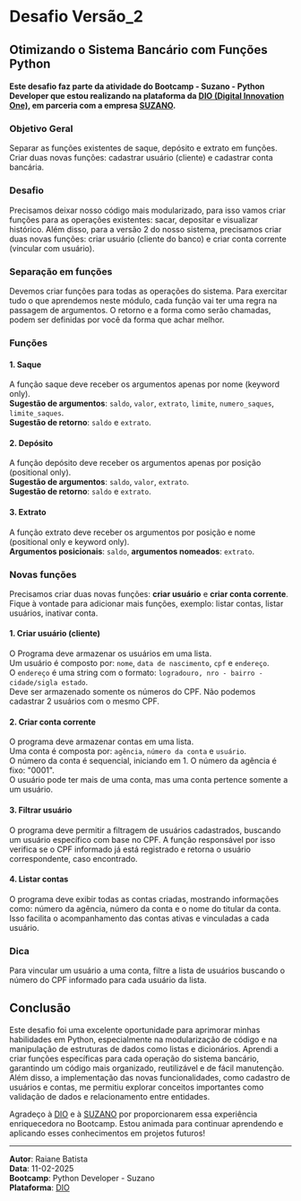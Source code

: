 # Desafio Versão_2
## Otimizando o Sistema Bancário com Funções Python
#### Este desafio faz parte da atividade do **Bootcamp - Suzano - Python Developer** que estou realizando na plataforma da [DIO (Digital Innovation One)](https://www.dio.me/), em parceria com a empresa [SUZANO](https://www.suzano.com.br).

### Objetivo Geral

Separar as funções existentes de saque, depósito e extrato em funções. Criar duas novas funções: cadastrar usuário (cliente) e cadastrar conta bancária.

### Desafio

Precisamos deixar nosso código mais modularizado, para isso vamos criar funções para as operações existentes: sacar, depositar e visualizar histórico. Além disso, para a versão 2 do nosso sistema, precisamos criar duas novas funções: criar usuário (cliente do banco) e criar conta corrente (vincular com usuário).

### Separação em funções

Devemos criar funções para todas as operações do sistema.
Para exercitar tudo o que aprendemos neste módulo, cada função vai ter uma regra na passagem de argumentos. O retorno e a forma como serão chamadas, podem ser definidas por você da forma que achar melhor.

### Funções

#### 1. **Saque**
A função saque deve receber os argumentos apenas por nome (keyword only).  
**Sugestão de argumentos**: `saldo`, `valor`, `extrato`, `limite`, `numero_saques`, `limite_saques`.  
**Sugestão de retorno**: `saldo` e `extrato`.

#### 2. **Depósito**
A função depósito deve receber os argumentos apenas por posição (positional only).  
**Sugestão de argumentos**: `saldo`, `valor`, `extrato`.  
**Sugestão de retorno**: `saldo` e `extrato`.

#### 3. **Extrato**
A função extrato deve receber os argumentos por posição e nome (positional only e keyword only).  
**Argumentos posicionais**: `saldo`, **argumentos nomeados**: `extrato`.

### Novas funções

Precisamos criar duas novas funções: **criar usuário** e **criar conta corrente**. Fique à vontade para adicionar mais funções, exemplo: listar contas, listar usuários, inativar conta.

#### 1. **Criar usuário (cliente)**
O Programa deve armazenar os usuários em uma lista.  
Um usuário é composto por: `nome`, `data de nascimento`, `cpf` e `endereço`.  
O `endereço` é uma string com o formato: `logradouro, nro - bairro - cidade/sigla estado`.  
Deve ser armazenado somente os números do CPF. Não podemos cadastrar 2 usuários com o mesmo CPF.

#### 2. **Criar conta corrente**
O programa deve armazenar contas em uma lista.  
Uma conta é composta por: `agência`, `número da conta` e `usuário`.  
O número da conta é sequencial, iniciando em 1. O número da agência é fixo: "0001".  
O usuário pode ter mais de uma conta, mas uma conta pertence somente a um usuário.

#### 3. **Filtrar usuário**
O programa deve permitir a filtragem de usuários cadastrados, buscando um usuário específico com base no CPF. A função responsável por isso verifica se o CPF informado já está registrado e retorna o usuário correspondente, caso encontrado.

#### 4. **Listar contas**
O programa deve exibir todas as contas criadas, mostrando informações como: número da agência, número da conta e o nome do titular da conta. Isso facilita o acompanhamento das contas ativas e vinculadas a cada usuário.

### Dica

Para vincular um usuário a uma conta, filtre a lista de usuários buscando o número do CPF informado para cada usuário da lista.

## Conclusão

Este desafio foi uma excelente oportunidade para aprimorar minhas habilidades em Python, especialmente na modularização de código e na manipulação de estruturas de dados como listas e dicionários. Aprendi a criar funções específicas para cada operação do sistema bancário, garantindo um código mais organizado, reutilizável e de fácil manutenção. Além disso, a implementação das novas funcionalidades, como cadastro de usuários e contas, me permitiu explorar conceitos importantes como validação de dados e relacionamento entre entidades.

Agradeço à [DIO](https://www.dio.me/) e à [SUZANO](https://www.suzano.com.br) por proporcionarem essa experiência enriquecedora no Bootcamp. Estou animada para continuar aprendendo e aplicando esses conhecimentos em projetos futuros!

---

**Autor**: Raiane Batista  
**Data**: 11-02-2025  
**Bootcamp**: Python Developer - Suzano  
**Plataforma**: [DIO](https://www.dio.me/)
